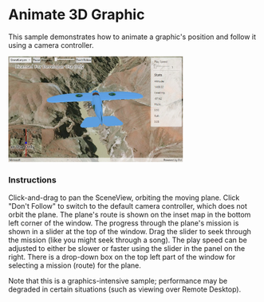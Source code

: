 # Animate 3D Graphic

This sample demonstrates how to animate a graphic's position and follow it using a camera controller.

<img src="Animate3DGraphic.jpg" width="350"/>

### Instructions

Click-and-drag to pan the SceneView, orbiting the moving plane. Click "Don't Follow" to switch to the default camera controller, which does not orbit the plane.
The plane's route is shown on the inset map in the bottom left corner of the window. The progress through the plane's mission is shown in a slider at the top of the window. Drag the slider to seek through the mission (like you might seek through a song). The play speed can be adjusted to either be slower or faster using the slider in the panel on the right.
There is a drop-down box on the top left part of the window for selecting a mission (route) for the plane.

Note that this is a graphics-intensive sample; performance may be degraded in certain situations (such as viewing over Remote Desktop).
